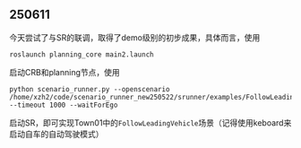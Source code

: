 ## 250611

今天尝试了与SR的联调，取得了demo级别的初步成果，具体而言，使用

```
roslaunch planning_core main2.launch
```
启动CRB和planning节点，使用


```
python scenario_runner.py --openscenario /home/xzh2/code/scenario_runner_new250522/srunner/examples/FollowLeadingVehicle.xosc --timeout 1000 --waitForEgo
```

启动SR，即可实现Town01中的`FollowLeadingVehicle`场景（记得使用keboard来启动自车的自动驾驶模式）
